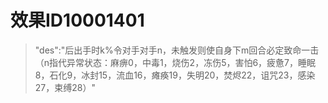 # 效果ID10001401
> "des":"后出手时k%令对手对手n，未触发则使自身下m回合必定致命一击（n指代异常状态：麻痹0，中毒1，烧伤2，冻伤5，害怕6，疲惫7，睡眠8，石化9，冰封15，流血16，瘫痪19，失明20，焚烬22，诅咒23，感染27，束缚28）"
